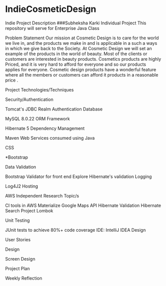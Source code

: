 # IndieCosmeticDesign
Indie Project Description
###Subheksha Karki Individual Project
This repository will serve for Enterprise Java Class

Problem Statement
Our mission at Cosmetic Design is to care for the world we live in, and the products we make in and is applicable in a such a ways in which we give back to the Society. At Cosmetic Design we will set an example of the products in the world of beauty. Most of the clients or customers are interested in beauty products. Cosmetics products are highly Priced, and it is very hard to afford for everyone and so our products applies for everyone. Cosmetic design products have a wonderful feature where all the members or customers can afford it products in a reasonable price .

Project Technologies/Techniques

Security/Authentication

Tomcat's JDBC Realm Authentication
Database

MySQL 8.0.22
ORM Framework

Hibernate 5
Dependency Management

Maven
Web Services consumed using Java

CSS

*Bootstrap

Data Validation

Bootstrap Validator for front end
Explore Hibernate's validation
Logging

Log4J2
Hosting

AWS
Independent Research Topic/s

CI tools in AWS
Materialize
Google Maps API
Hibernate Validation
Hibernate Search
Project Lombok

Unit Testing

JUnit tests to achieve 80%+ code coverage IDE: IntelliJ IDEA
Design

User Stories

Design

Screen Design

Project Plan

Weekly Reflection
